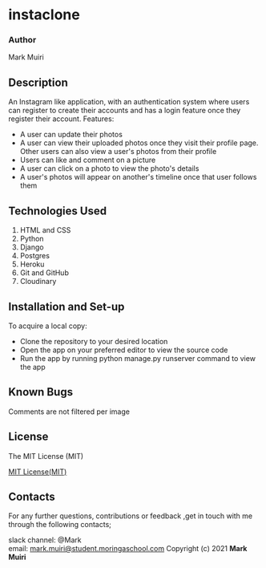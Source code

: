 # instaclone
### Author
Mark Muiri


## Description
An Instagram like application, with an authentication system where users can register to create their accounts and has a login feature once they register their account. 
Features:
- A user can update their photos
- A user can view their uploaded photos once they visit their profile page. Other users can also view a user's photos from their profile
- Users can like and comment on a picture
- A user can click on a photo to view the photo's details
- A user's photos will appear on another's timeline once that user follows them 

## Technologies Used
1. HTML and CSS
2. Python
3. Django
4. Postgres
5. Heroku
6. Git and GitHub
7. Cloudinary

## Installation and Set-up

To acquire a local copy:

- Clone the repository to your desired location
- Open the app on your preferred editor to view the source code
- Run the app by running python manage.py runserver command to view the app

## Known Bugs
Comments are not filtered per image


## License

The MIT License (MIT)

<a href = "https://www.mit.edu/~amini/LICENSE.md">MIT License(MIT)</a>

## Contacts

For any further questions, contributions or feedback ,get in touch with me through the following contacts;

slack channel: @Mark
<br>
email: mark.muiri@student.moringaschool.com
Copyright (c) 2021 **Mark Muiri**
